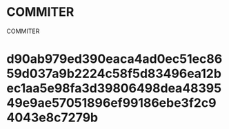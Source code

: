 # COMMITER
COMMITER






# d90ab979ed390eaca4ad0ec51ec8659d037a9b2224c58f5d83496ea12bec1aa5e98fa3d39806498dea4839549e9ae57051896ef99186ebe3f2c94043e8c7279b
